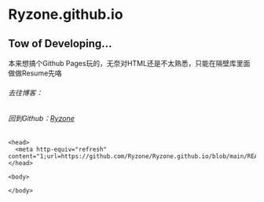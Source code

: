 # Ryzone.github.io

## Tow of Developing...

本来想搞个Github Pages玩的，无奈对HTML还是不太熟悉，只能在隔壁库里面做做Resume先咯

###### 去往博客：[]()
    
###### 回到Github：[Ryzone](https://github.com/Ryzone)

```
<head>
  <meta http-equiv="refresh" content="1;url=https://github.com/Ryzone/Ryzone.github.io/blob/main/README.md">
</head>

<body>
  
</body>
```

